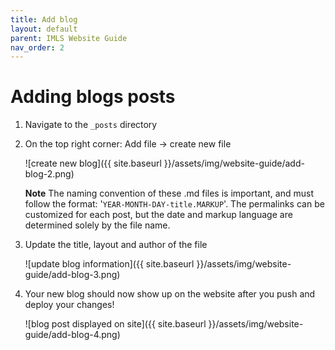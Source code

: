 ```yaml
---
title: Add blog
layout: default
parent: IMLS Website Guide
nav_order: 2
---
```




# Adding blogs posts 

1. Navigate to the `_posts` directory

2. On the top right corner: Add file -> create new file 

    ![create new blog]({{ site.baseurl }}/assets/img/website-guide/add-blog-2.png)
    
    **Note** The naming convention of these .md files is important, and must follow the format: '`YEAR-MONTH-DAY-title.MARKUP`'. The permalinks can be customized for each post, but the date and markup language are determined solely by the file name.

3. Update the title, layout and author of the file

    ![update blog information]({{ site.baseurl }}/assets/img/website-guide/add-blog-3.png)

4. Your new blog should now show up on the website after you push and deploy your changes! 

    ![blog post displayed on site]({{ site.baseurl }}/assets/img/website-guide/add-blog-4.png)


